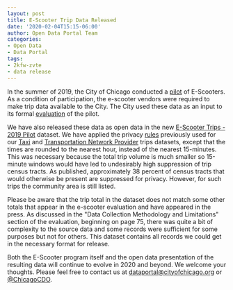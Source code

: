 ```yaml
---
layout: post
title: E-Scooter Trip Data Released
date: '2020-02-04T15:15-06:00'
author: Open Data Portal Team
categories:
- Open Data
- Data Portal
tags:
- 2kfw-zvte
- data release
---
```

In the summer of 2019, the City of Chicago conducted a [pilot](https://www.chicago.gov/city/en/depts/cdot/supp_info/escooter-share-pilot-project.html) of E-Scooters. As a condition of participation, the e-scooter vendors were required to make trip data available to the City. The City used these data as an input to its formal [evaluation](https://www.chicago.gov/content/dam/city/depts/cdot/Misc/EScooters/Scooter_Evaluation_1.29.20.pdf) of the pilot.

We have also released these data as open data in the new [E-Scooter Trips - 2019 Pilot](https://data.cityofchicago.org/d/2kfw-zvte) dataset. We have applied the privacy [rules](http://dev.cityofchicago.org/open%20data/data%20portal/2019/04/12/tnp-taxi-privacy.html) previously used for our [Taxi](https://data.cityofchicago.org/Transportation/Taxi-Trips/wrvz-psew) and [Transportation Network Provider](https://data.cityofchicago.org/Transportation/Transportation-Network-Providers-Trips/m6dm-c72p) trips datasets, except that the times are rounded to the nearest hour, instead of the nearest 15-minutes. This was necessary because the total trip volume is much smaller so 15-minute windows would have led to undesirably high suppression of trip census tracts. As published, approximately 38 percent of census tracts that would otherwise be present are suppressed for privacy. However, for such trips the community area is still listed.

Please be aware that the trip total in the dataset does not match some other totals that appear in the e-scooter evaluation and have appeared in the press. As discussed in the "Data Collection Methodology and Limitations" section of the evaluation, beginning on page 75, there was quite a bit of complexity to the source data and some records were sufficient for some purposes but not for others. This dataset contains all records we could get in the necessary format for release.

Both the E-Scooter program itself and the open data presentation of the resulting data will continue to evolve in 2020 and beyond. We welcome your thoughts. Please feel free to contact us at dataportal@cityofchicago.org or [@ChicagoCDO](https://twitter.com/ChicagoCDO).
